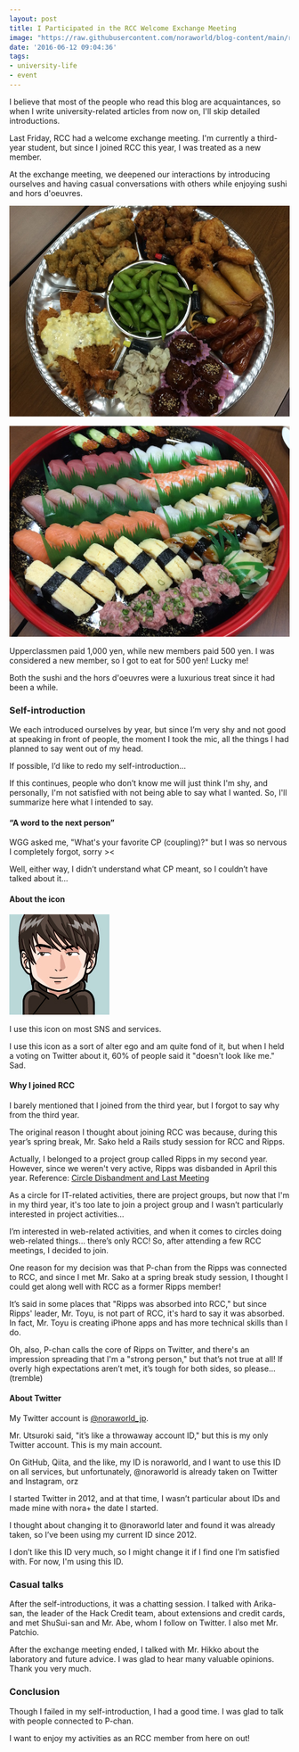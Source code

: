 ```yaml
---
layout: post
title: I Participated in the RCC Welcome Exchange Meeting
image: "https://raw.githubusercontent.com/noraworld/blog-content/main/rcc-exchange-meeting/sushi.jpg"
date: '2016-06-12 09:04:36'
tags:
- university-life
- event
---
```


I believe that most of the people who read this blog are acquaintances, so when I write university-related articles from now on, I'll skip detailed introductions.

Last Friday, RCC had a welcome exchange meeting. I'm currently a third-year student, but since I joined RCC this year, I was treated as a new member.

At the exchange meeting, we deepened our interactions by introducing ourselves and having casual conversations with others while enjoying sushi and hors d'oeuvres.

![Hors d'oeuvre](https://raw.githubusercontent.com/noraworld/blog-content/main/rcc-exchange-meeting/hors-d-oeuvre.jpg)

![Sushi](https://raw.githubusercontent.com/noraworld/blog-content/main/rcc-exchange-meeting/sushi.jpg)

Upperclassmen paid 1,000 yen, while new members paid 500 yen. I was considered a new member, so I got to eat for 500 yen! Lucky me!

Both the sushi and the hors d'oeuvres were a luxurious treat since it had been a while.

### Self-introduction
We each introduced ourselves by year, but since I’m very shy and not good at speaking in front of people, the moment I took the mic, all the things I had planned to say went out of my head.

If possible, I’d like to redo my self-introduction...

If this continues, people who don’t know me will just think I'm shy, and personally, I'm not satisfied with not being able to say what I wanted. So, I'll summarize here what I intended to say.

#### “A word to the next person”
WGG asked me, "What's your favorite CP (coupling)?" but I was so nervous I completely forgot, sorry ><

Well, either way, I didn’t understand what CP meant, so I couldn’t have talked about it...

#### About the icon
![](https://raw.githubusercontent.com/noraworld/blog-content/main/rcc-exchange-meeting/nora.png)

I use this icon on most SNS and services.

I use this icon as a sort of alter ego and am quite fond of it, but when I held a voting on Twitter about it, 60% of people said it "doesn't look like me." Sad.

#### Why I joined RCC
I barely mentioned that I joined from the third year, but I forgot to say why from the third year.

The original reason I thought about joining RCC was because, during this year’s spring break, Mr. Sako held a Rails study session for RCC and Ripps.

Actually, I belonged to a project group called Ripps in my second year. However, since we weren't very active, Ripps was disbanded in April this year. Reference: [Circle Disbandment and Last Meeting](http://blog.noraworld.jp/circle-breakup/)

As a circle for IT-related activities, there are project groups, but now that I'm in my third year, it's too late to join a project group and I wasn’t particularly interested in project activities...

I’m interested in web-related activities, and when it comes to circles doing web-related things… there’s only RCC! So, after attending a few RCC meetings, I decided to join.

One reason for my decision was that P-chan from the Ripps was connected to RCC, and since I met Mr. Sako at a spring break study session, I thought I could get along well with RCC as a former Ripps member!

It’s said in some places that "Ripps was absorbed into RCC," but since Ripps' leader, Mr. Toyu, is not part of RCC, it's hard to say it was absorbed. In fact, Mr. Toyu is creating iPhone apps and has more technical skills than I do.

Oh, also, P-chan calls the core of Ripps on Twitter, and there's an impression spreading that I'm a "strong person," but that’s not true at all! If overly high expectations aren’t met, it’s tough for both sides, so please… (tremble)

#### About Twitter
My Twitter account is <a href="https://twitter.com/noraworld_jp" target="_blank">@noraworld_jp</a>.

Mr. Utsuroki said, "it’s like a throwaway account ID," but this is my only Twitter account. This is my main account.

On GitHub, Qiita, and the like, my ID is noraworld, and I want to use this ID on all services, but unfortunately, @noraworld is already taken on Twitter and Instagram, orz

I started Twitter in 2012, and at that time, I wasn’t particular about IDs and made mine with nora+ the date I started.

I thought about changing it to @noraworld later and found it was already taken, so I’ve been using my current ID since 2012.

I don’t like this ID very much, so I might change it if I find one I’m satisfied with. For now, I'm using this ID.

### Casual talks
After the self-introductions, it was a chatting session. I talked with Arika-san, the leader of the Hack Credit team, about extensions and credit cards, and met ShuSui-san and Mr. Abe, whom I follow on Twitter. I also met Mr. Patchio.

After the exchange meeting ended, I talked with Mr. Hikko about the laboratory and future advice. I was glad to hear many valuable opinions. Thank you very much.

### Conclusion
Though I failed in my self-introduction, I had a good time. I was glad to talk with people connected to P-chan.

I want to enjoy my activities as an RCC member from here on out!
